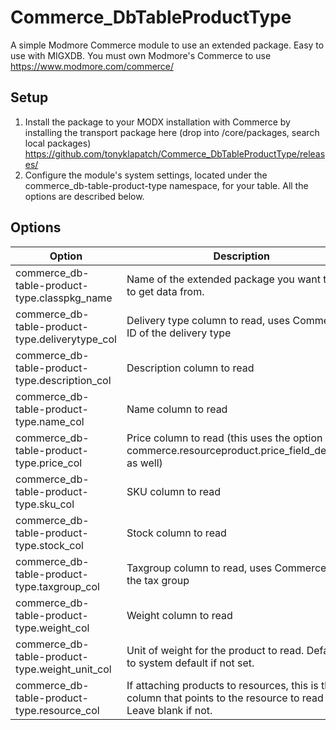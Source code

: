 # Commerce_DbTableProductType
A simple Modmore Commerce module to use an extended package. Easy to use with MIGXDB. You must own Modmore's Commerce to use https://www.modmore.com/commerce/

## Setup

1. Install the package to your MODX installation with Commerce by installing the transport package here (drop into /core/packages, search local packages) https://github.com/tonyklapatch/Commerce_DbTableProductType/releases/
2. Configure the module's system settings, located under the commerce_db-table-product-type namespace, for your table. All the options are described below.

## Options

| Option | Description |
| --- | --- |
| commerce_db-table-product-type.classpkg_name | Name of the extended package you want to use to get data from. |
| commerce_db-table-product-type.deliverytype_col | Delivery type column to read, uses Commerce ID of the delivery type |
| commerce_db-table-product-type.description_col | Description column to read |
| commerce_db-table-product-type.name_col | Name column to read |
| commerce_db-table-product-type.price_col | Price column to read (this uses the option commerce.resourceproduct.price_field_decimals as well) |
| commerce_db-table-product-type.sku_col | SKU column to read |
| commerce_db-table-product-type.stock_col | Stock column to read |
| commerce_db-table-product-type.taxgroup_col | Taxgroup column to read, uses Commerce ID of the tax group |
| commerce_db-table-product-type.weight_col | Weight column to read |
| commerce_db-table-product-type.weight_unit_col | Unit of weight for the product to read. Defaults to system default if not set. |
| commerce_db-table-product-type.resource_col | If attaching products to resources, this is the column that points to the resource to read from. Leave blank if not. |